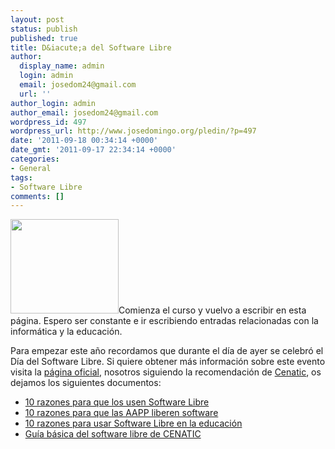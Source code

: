 ```yaml
---
layout: post
status: publish
published: true
title: D&iacute;a del Software Libre
author:
  display_name: admin
  login: admin
  email: josedom24@gmail.com
  url: ''
author_login: admin
author_email: josedom24@gmail.com
wordpress_id: 497
wordpress_url: http://www.josedomingo.org/pledin/?p=497
date: '2011-09-18 00:34:14 +0000'
date_gmt: '2011-09-17 22:34:14 +0000'
categories:
- General
tags:
- Software Libre
comments: []
---
```

<p><a href="http://www.josedomingo.org/pledin/wp-content/uploads/2011/09/software-freedom-day-2011-logo300px1.png"><img class="alignleft size-full wp-image-498" title="software-freedom-day-2011-logo300px" src="http://www.josedomingo.org/pledin/wp-content/uploads/2011/09/software-freedom-day-2011-logo300px1.png" alt="" width="173" height="151" /></a>Comienza el curso y vuelvo a escribir en esta p&aacute;gina. Espero ser constante e ir escribiendo entradas relacionadas con la inform&aacute;tica y la educaci&oacute;n.</p>
<p>Para empezar este a&ntilde;o recordamos que durante el d&iacute;a de ayer se celebr&oacute; el D&iacute;a del Software Libre. Si quiere obtener m&aacute;s informaci&oacute;n sobre este evento visita la <a href="http://www.softwarefreedomday.org/">p&aacute;gina oficial</a>, nosotros siguiendo la recomendaci&oacute;n de <a href="http://www.cenatic.es">Cenatic</a>, os dejamos los siguientes documentos:</p>
<ul>
<li><a href="http://t.co/zAbbdje3">10 razones para que los  usen Software Libre</a></li>
<li><a href="http://t.co/w2bQPcV6">10 razones para que las AAPP liberen software</a></li>
<li><a href="http://t.co/KU6FyOJm">10 razones para usar Software Libre en la educaci&oacute;n</a></li>
<li><a href="http://t.co/6Doj7TAl">Gu&iacute;a b&aacute;sica del software libre de CENATIC</a></li>
</ul>
